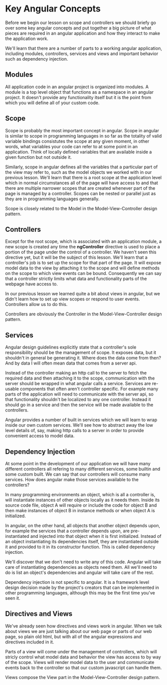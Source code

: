 Key Angular Concepts
=====

Before we begin our lesson on scope and controllers we should briefy go over some key angular concepts and put together a big picture of what pieces are required in an angular application and how they interact to make the application work.

We'll learn that there are a number of parts to a working angular application, including modules, controllers, services and views and important behavior such as dependency injection.

## Modules

All application code in an angular project is organized into modules. A module is a top level object that functions as a namespace in an angular project. It doesn't provide any functionality itself but it is the point from which you will define all of your custom code.

## Scope

Scope is probably the most important concept in angular. Scope in angular is similar to scope in programming languages in so far as the totality of valid variable bindings consistutes the scope at any given moment, in other words, what variables your code can refer to at some point in an application. Think of locally defined variables that are available inside a given function but not outside it.

Similarly, scope in angular defines all the variables that a particular part of the view may refer to, such as the model objects we worked with in our previous lesson. We'll learn that there is a root scope at the application level which in normal circumstances all of the page will have access to and that there are multiple narrower scopes that are created whenever part of the page is managed by a controller. Scopes can be nested or parallel just as they are in programming languages generally.

Scope is closely related to the Model in the Model-View-Controller design pattern.

## Controllers

Except for the root scope, which is associated with an application module, a new scope is created any time the **ngController** directive is used to place a portion of the page under the control of a controller. We haven't seen this directive yet, but it will be the subject of this lesson. We'll learn that a controller's job is to set up the scope for that part of the page. It will expose model data to the view by attaching it to the scope and will define methods on the scope to which view events can be bound. Consequently  we can say that a controller strictly limits what data and functionality parts of the webpage have access to.

In our previous lesson we learned quite a bit about views in angular, but we didn't learn how to set up view scopes or respond to user events. Controllers allow us to do this.

Controllers are obviously the Controller in the Model-View-Controller design pattern.

## Services

Angular design guidelines explicitly state that a controller's sole responsibility should be the management of scope. It exposes data, but it shouldn't in general be generating it. Where does the data come from then? And by data I will often mean data that comes from a server api.

Instead of the controller making an http call to the server to fetch the required data and then attaching it to the scope, communication with the server should be wrapped in what angular calls a service. Services are re-usable components that often aren't controller specific. For example many parts of the application will need to communicate with the server api, so that functionality shouldn't be localized to any one controller. Instead it should go in a service and then the service will be made available to the controllers.

Angular provides a number of built in services which we will learn to wrap inside our own custom services. We'll see how to abstract away the low level details of, say, making http calls to a server in order to provide convenient access to model data.

## Dependency Injection

At some point in the development of our application we will have many different controllers all refering to many different services, some builtin and some custom built. We can say that our controllers will consume many services. How does angular make those services available to the controllers?

In many programming environments an object, which is all a controller is, will instantiate instances of other objects locally as it needs them. Inside its source code file, object A will require or include the code for object B and then make instances of object B in instance methods or when object A is initialized.

In angular, on the other hand, all objects that another object depends upon, for example the services that a controller depends upon, are pre-instantiated and injected into that object when it is first initialized. Instead of an object instantiating its dependencies itself, they are instantiated outside it and provided to it in its constructor function. This is called dependency injection.

We'll discover that we don't need to write any of this code. Angular will take care of instantiating dependencies as objects need them. All we'll need to do is list an object's dependencies and angular will take care of the rest.

Dependency injection is not specific to angular. It is a framework level design decision made by the project's creators that can be implemented in other programming languages, although this may be the first time you've seen it.

## Directives and Views

We've already seen how directives and views work in angular. When we talk about views we are just talking about our web page or parts of our web page, so plain old html, but with all of the angular expressions and directives included in it.

Parts of a view will come under the management of controllers, which will stricly control what model data and behavior the view has access to by way of the scope. Views will render model data to the user and communicate events back to the controller so that our custom javascript can handle them.

Views compose the View part in the Model-View-Controller design pattern.

